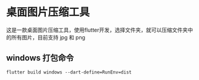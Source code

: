 # 桌面图片压缩工具

这是一款桌面图片压缩工具，使用flutter开发，选择文件夹，就可以压缩文件夹中的所有图片，目前支持 jpg 和 png

## windows 打包命令

```
flutter build windows --dart-define=RunEnv=dist
```
